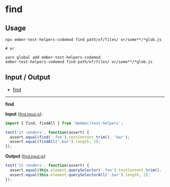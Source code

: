 # find


## Usage

```
npx ember-test-helpers-codemod find path/of/files/ or/some**/*glob.js

# or

yarn global add ember-test-helpers-codemod
ember-test-helpers-codemod find path/of/files/ or/some**/*glob.js
```

## Input / Output

<!--FIXTURES_TOC_START-->
* [find](#find)
<!--FIXTURES_TOC_END-->

<!--FIXTURES_CONTENT_START-->
---
<a id="find">**find**</a>

**Input** (<small>[find.input.js](transforms/find/__testfixtures__/find.input.js)</small>):
```js
import { find, findAll } from '@ember/test-helpers';

test('it renders', function(assert) {
  assert.equal(find('.foo').textContent.trim(), 'bar');
  assert.equal(findAll('.bar').length, 2);
});
```

**Output** (<small>[find.input.js](transforms/find/__testfixtures__/find.output.js)</small>):
```js
test('it renders', function(assert) {
  assert.equal(this.element.querySelector('.foo').textContent.trim(), 'bar');
  assert.equal(this.element.querySelectorAll('.bar').length, 2);
});
```
<!--FIXTURE_CONTENT_END-->